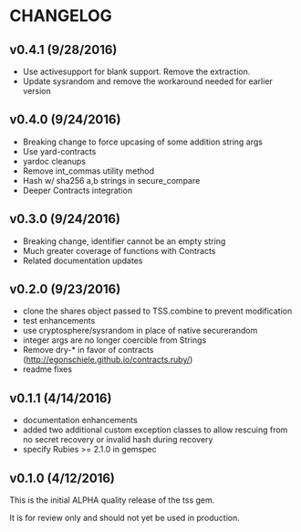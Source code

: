 # CHANGELOG

## v0.4.1 (9/28/2016)

* Use activesupport for blank support. Remove the extraction.
* Update sysrandom and remove the workaround needed for earlier version

## v0.4.0 (9/24/2016)

* Breaking change to force upcasing of some addition string args
* Use yard-contracts
* yardoc cleanups
* Remove int_commas utility method
* Hash w/ sha256 a,b strings in secure_compare
* Deeper Contracts integration

## v0.3.0 (9/24/2016)

* Breaking change, identifier cannot be an empty string
* Much greater coverage of functions with Contracts
* Related documentation updates

## v0.2.0 (9/23/2016)

* clone the shares object passed to TSS.combine to prevent modification
* test enhancements
* use cryptosphere/sysrandom in place of native securerandom
* integer args are no longer coercible from Strings
* Remove dry-* in favor of contracts (http://egonschiele.github.io/contracts.ruby/)
* readme fixes

## v0.1.1 (4/14/2016)

* documentation enhancements
* added two additional custom exception classes to allow rescuing from no secret recovery or invalid hash during recovery
* specify Rubies >= 2.1.0 in gemspec

## v0.1.0 (4/12/2016)

This is the initial ALPHA quality release of the tss gem.

It is for review only and should not yet be used in production.
